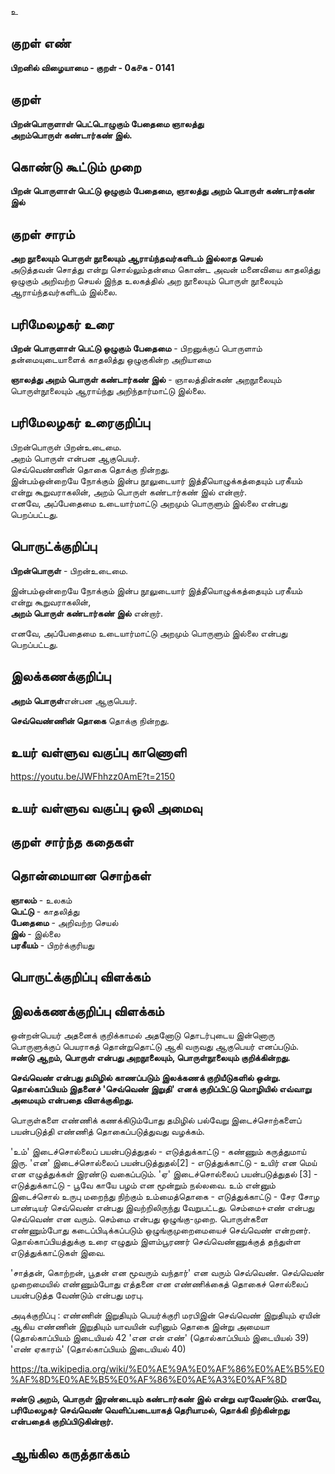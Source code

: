 உ

## குறள் எண் 

**பிறனில் விழையாமை - குறள் - 0க௪க - 0141**  

## குறள் 

**பிறன்பொருளாள் பெட்டொழுகும் பேதைமை ஞாலத்து  
அறம்பொருள் கண்டார்கண் இல்.** 

## கொண்டு கூட்டும் முறை

**பிறன் பொருளாள் பெட்டு ஒழுகும் பேதைமை, ஞாலத்து அறம் பொருள் கண்டார்கண் இல்**

## குறள் சாரம் 

**அற நூலையும் பொருள் நூலையும் ஆராய்ந்தவர்களிடம் இல்லாத செயல்**  
அடுத்தவன் சொத்து என்று சொல்லும்தன்மை கொண்ட அவன் மனைவியை காதலித்து ஒழுகும் அறிவற்ற செயல் இந்த உலகத்தில் அற நூலையும் பொருள் நூலையும் ஆராய்ந்தவர்களிடம் இல்லை.  

## பரிமேலழகர் உரை

**பிறன் பொருளாள் பெட்டு ஒழுகும் பேதைமை** - பிறனுக்குப் பொருளாம் தன்மையுடையாளைக் காதலித்து ஒழுகுகின்ற அறியாமை

**ஞாலத்து அறம் பொருள் கண்டார்கண் இல்** - ஞாலத்தின்கண் அறநூலையும் பொருள்நூலையும் ஆராய்ந்து அறிந்தார்மாட்டு இல்லை.  

## பரிமேலழகர் உரைகுறிப்பு   

பிறன்பொருள் பிறன்உடைமை.  
அறம் பொருள் என்பன ஆகுபெயர்.  
செவ்வெண்ணின் தொகை தொக்கு நின்றது.  
இன்பம்ஒன்றையே நோக்கும் இன்ப நூலுடையார் இத்தீயொழுக்கத்தையும் பரகீயம் என்று கூறுவராகலின், அறம் பொருள் கண்டார்கண் இல் என்றார்.  
எனவே, அப்பேதைமை உடையார்மாட்டு அறமும் பொருளும் இல்லை என்பது பெறப்பட்டது.  

## பொருட்க்குறிப்பு 

**பிறன்பொருள்** - பிறன்உடைமை.  
  
இன்பம்ஒன்றையே நோக்கும் இன்ப நூலுடையார் இத்தீயொழுக்கத்தையும் பரகீயம் என்று கூறுவராகலின்,  
**அறம் பொருள் கண்டார்கண் இல்** என்றார்.  

எனவே, அப்பேதைமை உடையார்மாட்டு அறமும் பொருளும் இல்லை என்பது பெறப்பட்டது.  

## இலக்கணக்குறிப்பு  

**அறம் பொருள்**என்பன ஆகுபெயர்.  

**செவ்வெண்ணின் தொகை** தொக்கு நின்றது.  

## உயர் வள்ளுவ வகுப்பு காணொளி

https://youtu.be/JWFhhzz0AmE?t=2150

## உயர் வள்ளுவ வகுப்பு ஒலி அமைவு 

 
## குறள் சார்ந்த கதைகள் 


## தொன்மையான சொற்கள்

**ஞாலம்** - உலகம்   
**பெட்டு** - காதலித்து   
**பேதைமை** - அறிவற்ற செயல்   
**இல்** - இல்லை   
**பரகீயம்** - பிறர்க்குரியது   

## பொருட்க்குறிப்பு விளக்கம்


## இலக்கணக்குறிப்பு விளக்கம்

ஒன்றன்பெயர் அதனைக் குறிக்காமல் அதனோடு தொடர்புடைய இன்னொரு பொருளுக்குப் பெயராகத் தொன்றுதொட்டு ஆகி வருவது ஆகுபெயர் எனப்படும்.   
**ஈண்டு ஆறம், பொருள் என்பது அறநூலையும், பொருள்நூலையும் குறிக்கின்றது.** 

**செவ்வெண் என்பது தமிழில் காணப்படும் இலக்கணக் குறியீடுகளில் ஒன்று. தொல்காப்பியம் இதனைச் 'செவ்வெண் இறுதி' எனக் குறிப்பிட்டு மொழியில் எவ்வாறு அமையும் என்பதை விளக்குகிறது.**

பொருள்களை எண்ணிக் கணக்கிடும்போது தமிழில் பல்வேறு இடைச்சொற்களைப் பயன்படுத்தி எண்ணித் தொகைப்படுத்துவது வழக்கம்.

'உம்' இடைச்சொல்லைப் பயன்படுத்துதல் - எடுத்துக்காட்டு - கண்ணும் கருத்துமாய் இரு.
'என' இடைச்சொல்லைப் பயன்படுத்துதல்[2] - எடுத்துக்காட்டு - உயிர் என மெய் என எழுத்துக்கள் இரண்டு வகைப்படும்.
'ஏ' இடைச்சொல்லைப் பயன்படுத்துதல் [3] - எடுத்துக்காட்டு - பூவே காயே பழம் என மூன்றும் நல்லவை.
உம் என்னும் இடைச்சொல் உருபு மறைந்து நிற்கும் உம்மைத்தொகை - எடுத்துக்காட்டு - சேர சோழ பாண்டியர்
செவ்வெண் என்பது இவற்றிலிருந்து வேறுபட்டது. செம்மை+எண் என்பது செவ்வெண் என வரும். செம்மை என்பது ஒழுங்கு-முறை. பொருள்களை எண்ணும்போது கடைப்பிடிக்கப்படும் ஒழுங்குமுறைமையைச் செவ்வெண் என்றனர். தொல்காப்பியத்துக்கு உரை எழுதும் இளம்பூரணர் செவ்வெண்ணுக்குத் தந்துள்ள எடுத்துக்காட்டுகள் இவை.

'சாத்தன், கொற்றன், பூதன் என மூவரும் வந்தார்' என வரும் செவ்வெண்.
செவ்வெண் முறைமையில் எண்ணும்போது எத்தனை என எண்ணிக்கைத் தொகைச் சொல்லைப் பயன்படுத்த வேண்டும் என்பது மரபு.

அடிக்குறிப்பு : 
எண்ணின் இறுதியும்
பெயர்க்குரி மரபிஇன் செவ்வெண் இறுதியும்
ஏயின் ஆகிய எண்ணின் இறுதியும்
யாவயின் வரினும் தொகை இன்று அமையா (தொல்காப்பியம் இடையியல் 42
'என என் எண்' (தொல்காப்பியம் இடையியல் 39)
'எண் ஏகாரம்' (தொல்காப்பியம் இடையியல் 40)
 
 https://ta.wikipedia.org/wiki/%E0%AE%9A%E0%AF%86%E0%AE%B5%E0%AF%8D%E0%AE%B5%E0%AF%86%E0%AE%A3%E0%AF%8D         
 
**ஈண்டு அறம், பொருள் இரண்டையும் கண்டார்கண் இல் என்று வரவேண்டும். எனவே, பரிமேலழகர் செவ்வெண் வெளிப்படையாகத் தெரியாமல், தொக்கி நிற்கின்றது என்பதைக் குறிப்பிடுகின்றார்.** 
 
## ஆங்கில கருத்தாக்கம் 


